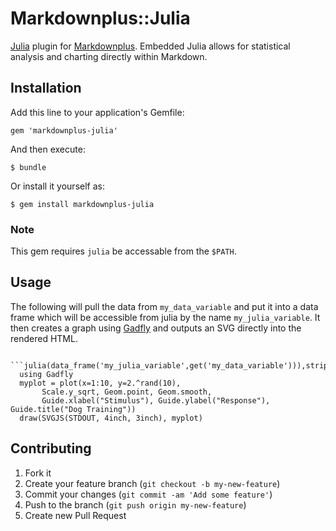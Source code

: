 # Markdownplus::Julia

[Julia](http://julialang.org) plugin for [Markdownplus](https://github.com/cpetersen/markdownplus). Embedded Julia allows for statistical analysis and charting directly within Markdown.

## Installation

Add this line to your application's Gemfile:

    gem 'markdownplus-julia'

And then execute:

    $ bundle

Or install it yourself as:

    $ gem install markdownplus-julia

### Note

This gem requires `julia` be accessable from the `$PATH`.

## Usage

The following will pull the data from `my_data_variable` and put it into a data frame which will be accessible from julia by the name `my_julia_variable`. It then creates a graph using [Gadfly](https://github.com/dcjones/Gadfly.jl) and outputs an SVG directly into the rendered HTML.

```
  ```julia(data_frame('my_julia_variable',get('my_data_variable'))),strip_whitespace(),raw()
  using Gadfly
  myplot = plot(x=1:10, y=2.^rand(10),
       Scale.y_sqrt, Geom.point, Geom.smooth,
       Guide.xlabel("Stimulus"), Guide.ylabel("Response"), Guide.title("Dog Training"))
  draw(SVGJS(STDOUT, 4inch, 3inch), myplot)
```

## Contributing

1. Fork it
2. Create your feature branch (`git checkout -b my-new-feature`)
3. Commit your changes (`git commit -am 'Add some feature'`)
4. Push to the branch (`git push origin my-new-feature`)
5. Create new Pull Request
